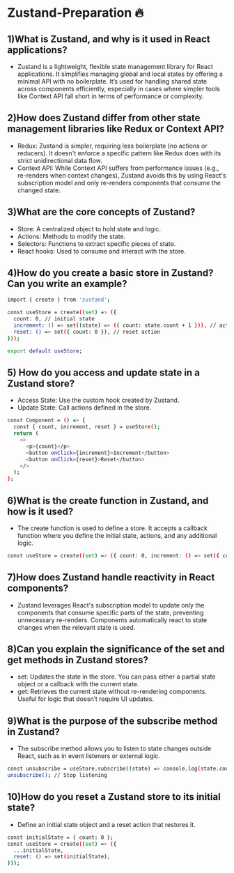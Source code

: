 # Zustand-Preparation 🔥

## 1)What is Zustand, and why is it used in React applications?
- Zustand is a lightweight, flexible state management library for React applications. It simplifies managing global and local states by offering a minimal API with no boilerplate. It’s used for handling shared state across components efficiently, especially in cases where simpler tools like Context API fall short in terms of performance or complexity.

## 2)How does Zustand differ from other state management libraries like Redux or Context API?

- Redux: Zustand is simpler, requiring less boilerplate (no actions or reducers). It doesn't enforce a specific pattern like Redux does with its strict unidirectional data flow.
- Context API: While Context API suffers from performance issues (e.g., re-renders when context changes), Zustand avoids this by using React's subscription model and only re-renders components that consume the changed state.
## 3)What are the core concepts of Zustand?

- Store: A centralized object to hold state and logic.
- Actions: Methods to modify the state.
- Selectors: Functions to extract specific pieces of state.
- React hooks: Used to consume and interact with the store.
## 4)How do you create a basic store in Zustand? Can you write an example?

```bash
import { create } from 'zustand';

const useStore = create((set) => ({
  count: 0, // initial state
  increment: () => set((state) => ({ count: state.count + 1 })), // action
  reset: () => set({ count: 0 }), // reset action
}));

export default useStore;
```
## 5) How do you access and update state in a Zustand store?

- Access State: Use the custom hook created by Zustand.
- Update State: Call actions defined in the store.
```bash
const Component = () => {
  const { count, increment, reset } = useStore();
  return (
    <>
      <p>{count}</p>
      <button onClick={increment}>Increment</button>
      <button onClick={reset}>Reset</button>
    </>
  );
};
```
## 6)What is the create function in Zustand, and how is it used?
- The create function is used to define a store. It accepts a callback function where you define the initial state, actions, and any additional logic.

```bash
const useStore = create((set) => ({ count: 0, increment: () => set({ count: 1 }) }));
```
## 7)How does Zustand handle reactivity in React components?
- Zustand leverages React's subscription model to update only the components that consume specific parts of the state, preventing unnecessary re-renders. Components automatically react to state changes when the relevant state is used.

## 8)Can you explain the significance of the set and get methods in Zustand stores?

- set: Updates the state in the store. You can pass either a partial state object or a callback with the current state.
- get: Retrieves the current state without re-rendering components. Useful for logic that doesn’t require UI updates.
## 9)What is the purpose of the subscribe method in Zustand?
- The subscribe method allows you to listen to state changes outside React, such as in event listeners or external logic.

```bash
const unsubscribe = useStore.subscribe((state) => console.log(state.count));
unsubscribe(); // Stop listening
```
## 10)How do you reset a Zustand store to its initial state?
- Define an initial state object and a reset action that restores it.

```bash
const initialState = { count: 0 };
const useStore = create((set) => ({
  ...initialState,
  reset: () => set(initialState),
}));
```





